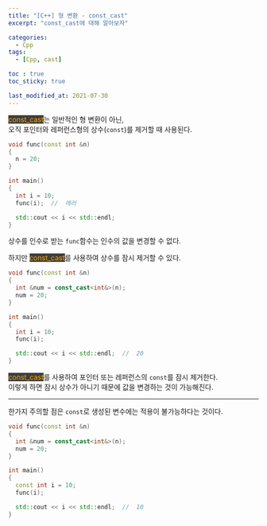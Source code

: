 ```yaml
---
title: "[C++] 형 변환 - const_cast"
excerpt: "const_cast에 대해 알아보자"

categories:
  - Cpp
tags:
  - [Cpp, cast]

toc : true
toc_sticky: true

last_modified_at: 2021-07-30
---
```


<mark style="background-color: #3e3e3e; color: orange;">const_cast</mark>는 일반적인 형 변환이 아닌,   
오직 포인터와 레퍼런스형의 상수(`const`)를 제거할 때 사용된다.

```cpp
void func(const int &n)
{
  n = 20;
}

int main()
{
  int i = 10;
  func(i);  //  에러

  std::cout << i << std::endl;
}
```

상수를 인수로 받는 `func`함수는 인수의 값을 변경할 수 없다.

하지만 <mark style="background-color: #3e3e3e; color: orange;">const_cast</mark>를 사용하여 상수를 잠시 제거할 수 있다.

```cpp
void func(const int &n)
{
  int &num = const_cast<int&>(n);
  num = 20;
}

int main()
{
  int i = 10;
  func(i);

  std::cout << i << std::endl;  //  20
}
```

<mark style="background-color: #3e3e3e; color: orange;">const_cast</mark>를 사용하여 포인터 또는 레퍼런스의 `const`를 잠시 제거한다.   
이렇게 하면 잠시 상수가 아니기 때문에 값을 변경하는 것이 가능해진다.

___


한가지 주의할 점은 `const`로 생성된 변수에는 적용이 불가능하다는 것이다.

```cpp
void func(const int &n)
{
  int &num = const_cast<int&>(n);
  num = 20;
}

int main()
{
  const int i = 10;
  func(i);

  std::cout << i << std::endl;  //  10
}
```